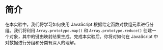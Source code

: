 # 简介

在本实验中，我们将学习如何使用 JavaScript 根据给定函数对数组元素进行分组。我们将利用 `Array.prototype.map()` 和 `Array.prototype.reduce()` 创建一个对象，其中的键由映射结果生成。完成本实验后，你将对如何在 JavaScript 中对数据进行分组和分类有深入的理解。
